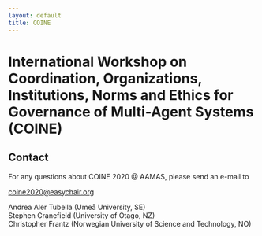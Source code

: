 ```yaml
---
layout: default
title: COINE
---
```


# International Workshop on Coordination, Organizations, Institutions, Norms and Ethics for Governance of Multi-Agent Systems (COINE)

## Contact

For any questions about COINE 2020 @ AAMAS, please send an e-mail to

coine2020@easychair.org

Andrea Aler Tubella (Umeå University, SE)  
Stephen Cranefield (University of Otago, NZ)  
Christopher Frantz (Norwegian University of Science and Technology, NO)  

